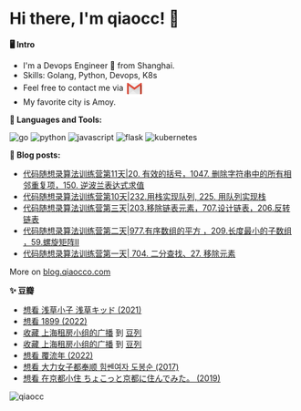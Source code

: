 # Hi there, I'm qiaocc! 👋

**🖥 Intro**

- I'm a Devops Engineer 🚀 from Shanghai.
- Skills: Golang, Python, Devops, K8s
- Feel free to contact me via <a href="mailto:qiaocco@gmail.com" target="blank"><img align="center" src="https://raw.githubusercontent.com/dongweiming/dongweiming/master/assets/gmail.svg" alt="Gmail" height="30" width="30" /></a>
- My favorite city is Amoy.

**🌈 Languages and Tools:**

<p align="left">
<img src="https://simpleicons.org/icons/go.svg" alt="go" width="40" height="40"/>
<img src="https://simpleicons.org/icons/python.svg" alt="python" width="40" height="40"/>
<img src="https://simpleicons.org/icons/django.svg" alt="javascript" width="40" height="40"/>
<img src="https://www.vectorlogo.zone/logos/pocoo_flask/pocoo_flask-icon.svg" alt="flask" width="40" height="40"/>
<img src="https://www.vectorlogo.zone/logos/kubernetes/kubernetes-icon.svg" alt="kubernetes" width="40" height="40"/>
</p>


**📝 Blog posts:**

<!-- BLOG-POST-LIST:START -->
- [代码随想录算法训练营第11天|20. 有效的括号，1047. 删除字符串中的所有相邻重复项，150. 逆波兰表达式求值](https://blog.qiaocco.com/post/%E4%BB%A3%E7%A0%81%E9%9A%8F%E6%83%B3%E5%BD%95%E7%AE%97%E6%B3%95%E8%AE%AD%E7%BB%83%E8%90%A5%E7%AC%AC11%E5%A4%A9/)
- [代码随想录算法训练营第10天|232.用栈实现队列, 225. 用队列实现栈](https://blog.qiaocco.com/post/%E4%BB%A3%E7%A0%81%E9%9A%8F%E6%83%B3%E5%BD%95%E7%AE%97%E6%B3%95%E8%AE%AD%E7%BB%83%E8%90%A5%E7%AC%AC10%E5%A4%A9/)
- [代码随想录算法训练营第三天|203.移除链表元素，707.设计链表，206.反转链表](https://blog.qiaocco.com/post/%E4%BB%A3%E7%A0%81%E9%9A%8F%E6%83%B3%E5%BD%95%E7%AE%97%E6%B3%95%E8%AE%AD%E7%BB%83%E8%90%A5%E7%AC%AC%E4%B8%89%E5%A4%A9/)
- [代码随想录算法训练营第二天|977.有序数组的平方 ，209.长度最小的子数组 ，59.螺旋矩阵II](https://blog.qiaocco.com/post/%E4%BB%A3%E7%A0%81%E9%9A%8F%E6%83%B3%E5%BD%95%E7%AE%97%E6%B3%95%E8%AE%AD%E7%BB%83%E8%90%A5%E7%AC%AC%E4%BA%8C%E5%A4%A9/)
- [代码随想录算法训练营第一天| 704. 二分查找、27. 移除元素](https://blog.qiaocco.com/post/%E4%BB%A3%E7%A0%81%E9%9A%8F%E6%83%B3%E5%BD%95%E7%AE%97%E6%B3%95%E8%AE%AD%E7%BB%83%E8%90%A5%E7%AC%AC%E4%B8%80%E5%A4%A9/)
<!-- BLOG-POST-LIST:END -->
More on <a href="https://blog.qiaocco.com" target="blank">blog.qiaocco.com</a>

**✨ 豆瓣**

<!-- DOUBAN-ACTIVITIES:START -->
- [想看 浅草小子 浅草キッド‎ (2021)](https://www.douban.com/people/153932994/status/4108651426/)
- [想看 1899‎ (2022)](https://www.douban.com/people/153932994/status/4052278843/)
- [收藏 上海租房小组的广播]() 到 [豆列 ](https://www.douban.com/people/153932994/status/4026439228/)
- [收藏 上海租房小组的广播]() 到 [豆列 ](https://www.douban.com/people/153932994/status/4022884021/)
- [想看 覆流年‎ (2022)](https://www.douban.com/people/153932994/status/4018892222/)
- [想看 大力女子都奉顺 힘쎈여자 도봉순‎ (2017)](https://www.douban.com/people/153932994/status/4018891492/)
- [想看 在京都小住 ちょこっと京都に住んでみた。‎ (2019)](https://www.douban.com/people/153932994/status/4005628339/)
<!-- DOUBAN-ACTIVITIES:END -->

<p align="left">
<img align="left" src="https://github-readme-stats.vercel.app/api/top-langs/?username=qiaocco&layout=compact&hide=html" alt="qiaocc" />
</p>
